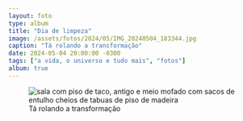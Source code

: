 ```yaml
---
layout: foto
type: album
title: "Dia de limpeza"
image: /assets/fotos/2024/05/IMG_20240504_183344.jpg
caption: "Tá rolando a transformação"
date: 2024-05-04 20:00:00 -0300
tags: ["a vida, o universo e tudo mais", "fotos"]
album: true
---
```

<figure class="foto-post">
<img src="{{ site.baseurl }}/assets/fotos/2024/05/IMG_20240504_183344.jpg" alt="sala com piso de taco, antigo e meio mofado com sacos de entulho cheios de tabuas de piso de madeira" title="A limpeza passou por aqui">
<figcaption>Tá rolando a transformação</figcaption>
</figure>